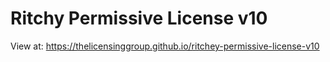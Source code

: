 # Ritchy Permissive License v10

View at: https://thelicensinggroup.github.io/ritchey-permissive-license-v10
